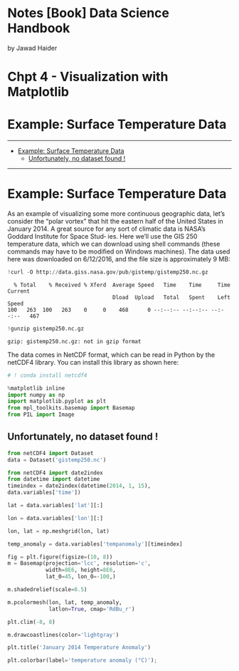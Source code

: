 Notes \[Book\] Data Science Handbook
================
by Jawad Haider

# **Chpt 4 - Visualization with Matplotlib**

# Example: Surface Temperature Data
------------------------------------------------------------------------

- <a href="#example-surface-temperature-data"
  id="toc-example-surface-temperature-data">Example: Surface Temperature
  Data</a>
  - <a href="#unfortunately-no-dataset-found"
    id="toc-unfortunately-no-dataset-found">Unfortunately, no dataset found
    !</a>

------------------------------------------------------------------------

# Example: Surface Temperature Data

As an example of visualizing some more continuous geographic data, let’s
consider the “polar vortex” that hit the eastern half of the United
States in January 2014. A great source for any sort of climatic data is
NASA’s Goddard Institute for Space Stud‐ ies. Here we’ll use the GIS 250
temperature data, which we can download using shell commands (these
commands may have to be modified on Windows machines). The data used
here was downloaded on 6/12/2016, and the file size is approximately 9
MB:

``` python
!curl -O http://data.giss.nasa.gov/pub/gistemp/gistemp250.nc.gz
```

      % Total    % Received % Xferd  Average Speed   Time    Time     Time  Current
                                     Dload  Upload   Total   Spent    Left  Speed
    100   263  100   263    0     0    468      0 --:--:-- --:--:-- --:--:--   467

``` python
!gunzip gistemp250.nc.gz
```


    gzip: gistemp250.nc.gz: not in gzip format

The data comes in NetCDF format, which can be read in Python by the
netCDF4 library. You can install this library as shown here:

``` python
# ! conda install netcdf4
```

``` python
%matplotlib inline
import numpy as np
import matplotlib.pyplot as plt
from mpl_toolkits.basemap import Basemap
from PIL import Image
```

## Unfortunately, no dataset found !

``` python
from netCDF4 import Dataset
data = Dataset('gistemp250.nc')
```

``` python
from netCDF4 import date2index
from datetime import datetime
timeindex = date2index(datetime(2014, 1, 15),
data.variables['time'])
```

``` python
lat = data.variables['lat'][:]

lon = data.variables['lon'][:]

lon, lat = np.meshgrid(lon, lat)

temp_anomaly = data.variables['tempanomaly'][timeindex]
```

``` python
fig = plt.figure(figsize=(10, 8))
m = Basemap(projection='lcc', resolution='c',
            width=8E6, height=8E6,
            lat_0=45, lon_0=-100,)

m.shadedrelief(scale=0.5)

m.pcolormesh(lon, lat, temp_anomaly,
             latlon=True, cmap='RdBu_r')

plt.clim(-8, 8)

m.drawcoastlines(color='lightgray')

plt.title('January 2014 Temperature Anomaly')

plt.colorbar(label='temperature anomaly (°C)');
```
